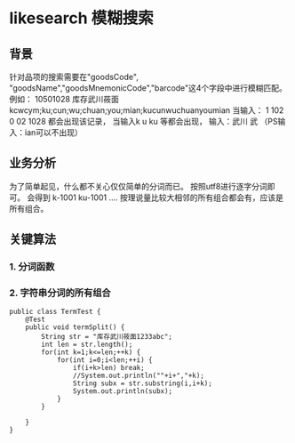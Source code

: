 # likesearch 模糊搜索
## 背景
针对品项的搜索需要在"goodsCode", "goodsName","goodsMnemonicCode","barcode"这4个字段中进行模糊匹配。
例如： 10501028 库存武川莜面 kcwcym;ku;cun;wu;chuan;you;mian;kucunwuchuanyoumian
当输入： 1 102 0 02 1028 都会出现该记录， 当输入k u ku 等都会出现， 输入：武川 武 （PS输入：ian可以不出现）


## 业务分析
为了简单起见，什么都不关心仅仅简单的分词而已。 按照utf8进行逐字分词即可。 会得到 k-1001 ku-1001 .... 
按理说量比较大相邻的所有组合都会有，应该是所有组合。

## 关键算法
### 1. 分词函数
### 2. 字符串分词的所有组合
```
public class TermTest {
    @Test
    public void termSplit() {
        String str = "库存武川莜面1233abc";
        int len = str.length();
        for(int k=1;k<=len;++k) {
            for(int i=0;i<len;++i) {
                if(i+k>len) break;
                //System.out.println(""+i+","+k);
                String subx = str.substring(i,i+k);
                System.out.println(subx);
            }
        }

    }
}
```
